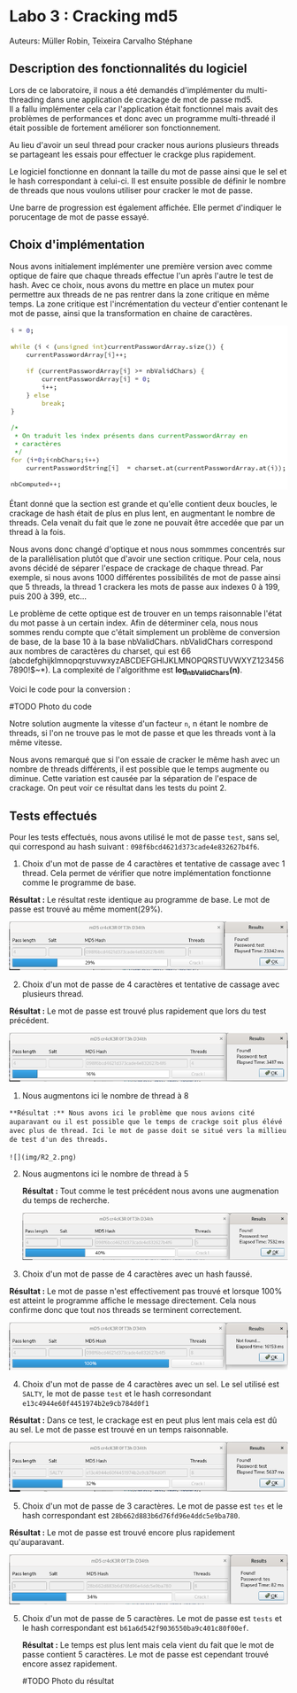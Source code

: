# Labo 3 : Cracking md5

Auteurs: Müller Robin, Teixeira Carvalho Stéphane

## Description des fonctionnalités du logiciel

Lors de ce laboratoire, il nous a été demandés d'implémenter du multi-threading dans une application de crackage de mot de passe md5.  
 Il a fallu implémenter cela car l'application était fonctionnel mais avait des problèmes de performances et donc avec un programme multi-threadé il était possible de fortement améliorer son fonctionnement.

 Au lieu d'avoir un seul thread pour cracker nous aurions plusieurs threads se partageant les essais pour effectuer le crackge plus rapidement.

Le logiciel fonctionne en donnant la taille du mot de passe ainsi que le sel et le hash correspondant à celui-ci. Il est ensuite possible de définir le nombre de threads que nous voulons utiliser pour cracker le mot de passe.

Une barre de progression est également affichée. Elle permet d'indiquer le porucentage de mot de passe essayé.

## Choix d'implémentation

Nous avons initialement implémenter une première version avec comme optique de faire que chaque threads effectue l'un après l'autre le test de hash. Avec ce choix, nous avons du mettre en place un mutex pour permettre aux threads de ne pas rentrer dans la zone critique en même temps. La zone critique est l'incrémentation du vecteur d'entier contenant le mot de passe, ainsi que la transformation en chaine de caractères.

![](img/ZoneCritique.PNG)

Étant donné que la section est grande et qu'elle contient deux boucles, le crackage de hash était de plus en plus lent, en augmentant le nombre de threads. Cela venait du fait que le zone ne pouvait être accedée que par un thread à la fois.

Nous avons donc changé d'optique et nous nous sommmes concentrés sur de la parallélisation plutôt que d'avoir une section critique. Pour cela, nous avons décidé de séparer l'espace de crackage de chaque thread. Par exemple, si nous avons 1000 différentes possibilités de mot de passe ainsi que 5 threads, la thread 1 crackera les mots de passe aux indexes 0 à 199, puis 200 à 399, etc...

Le problème de cette optique est de trouver en un temps raisonnable l'état du mot passe à un certain index.
Afin de déterminer cela, nous nous sommes rendu compte que c'était simplement un problème de conversion de base, de la base 10 à la base nbValidChars. nbValidChars correspond aux nombres de caractères du charset, qui est 66 (abcdefghijklmnopqrstuvwxyzABCDEFGHIJKLMNOPQRSTUVWXYZ1234567890!$~\*). La complexité de l'algorithme est **log<sub>nbValidChars</sub>(n)**.

Voici le code pour la conversion :

#TODO Photo du code

Notre solution augmente la vitesse d'un facteur `n`, n étant le nombre de threads, si l'on ne trouve pas le mot de passe et que les threads vont à la même vitesse.

Nous avons remarqué que si l'on essaie de cracker le même hash avec un nombre de threads différents, il est possible que le temps augmente ou diminue. Cette variation est causée par la séparation de l'espace de crackage. On peut voir ce résultat dans les tests du point 2.

## Tests effectués
Pour les tests effectués, nous avons utilisé le mot de passe `test`, sans sel, qui correspond au hash suivant : `098f6bcd4621d373cade4e832627b4f6`.

1. Choix d'un mot de passe de 4 caractères et tentative de cassage avec 1 thread. Cela permet de vérifier que notre implémentation fonctionne comme le programme de base.

  **Résultat :** Le résultat reste identique au programme de base. Le mot de passe est trouvé au même moment(29%).

  ![](img/R1.png)

2. Choix d'un mot de passe de 4 caractères et tentative de cassage avec plusieurs thread.

  **Résultat :** Le mot de passe est trouvé plus rapidement que lors du test précédent.

  ![](img/R2.png)

  1. Nous augmentons ici le nombre de thread à 8

    **Résultat :** Nous avons ici le problème que nous avions cité auparavant ou il est possible que le temps de crackge soit plus élévé avec plus de thread. Ici le mot de passe doit se situé vers la millieu de test d'un des threads.

    ![](img/R2_2.png)

  2. Nous augmentons ici le nombre de thread à 5

      **Résultat :** Tout comme le test précédent nous avons une augmenation du temps de recherche.

      ![](img/R2_3.png)

3. Choix d'un mot de passe de 4 caractères avec un hash faussé.

  **Résultat :** Le mot de passe n'est effectivement pas trouvé et lorsque 100% est atteint le programme affiche le message directement. Cela nous confirme donc que tout nos threads se terminent correctement.

  ![](img/R3.png)

4. Choix d'un mot de passe de 4 caractères avec un sel.
  Le sel utilisé est `SALTY`, le mot de passe `test` et le hash corresondant `e13c4944e60f4451974b2e9cb784d0f1`

  **Résultat :** Dans ce test, le crackage est en peut plus lent mais cela est dû au sel. Le mot de passe est trouvé en un temps raisonnable.

  ![](img/R4.png)

5. Choix d'un mot de passe de 3 caractères.
  Le mot de passe est `tes` et le hash correspondant est `28b662d883b6d76fd96e4ddc5e9ba780`.

  **Résultat :** Le mot de passe est trouvé encore plus rapidement qu'auparavant.

  ![](img/R5.png)

5. Choix d'un mot de passe de 5 caractères.
   Le mot de passe est `tests` et le hash correspondant est `b61a6d542f9036550ba9c401c80f00ef`.

    **Résultat :** Le temps est plus lent mais cela vient du fait que le mot de passe contient 5 caractères. Le mot de passe est cependant trouvé encore assez rapidement.

    #TODO Photo du résultat
